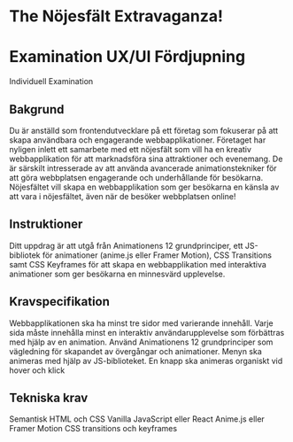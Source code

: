 # The Nöjesfält Extravaganza! 
# Examination UX/UI Fördjupning
Individuell Examination

## Bakgrund
Du är anställd som frontendutvecklare på ett företag som fokuserar på att skapa användbara och engagerande webbapplikationer. 
Företaget har nyligen inlett ett samarbete med ett nöjesfält som vill ha en kreativ webbapplikation för att marknadsföra sina attraktioner och evenemang. De är särskilt intresserade av att använda avancerade animationstekniker för att göra webbplatsen engagerande och underhållande för besökarna. 
Nöjesfältet vill skapa en webbapplikation som ger besökarna en känsla av att vara i nöjesfältet, även när de besöker webbplatsen online!


## Instruktioner
Ditt uppdrag är att utgå från Animationens 12 grundprinciper,  ett JS-bibliotek för animationer (anime.js eller Framer Motion), CSS Transitions samt CSS Keyframes för att skapa en webbapplikation med interaktiva animationer som ger besökarna en minnesvärd upplevelse. 


## Kravspecifikation
Webbapplikationen ska ha minst tre sidor med varierande innehåll.
Varje sida måste innehålla minst en interaktiv användarupplevelse som förbättras med hjälp av en animation.
Använd Animationens 12 grundprinciper som vägledning för skapandet av övergångar och animationer.
Menyn ska animeras med hjälp av JS-biblioteket. 
En knapp ska animeras organiskt vid hover och klick


## Tekniska krav
Semantisk HTML och CSS 
Vanilla JavaScript eller React
Anime.js eller Framer Motion
CSS transitions och keyframes



